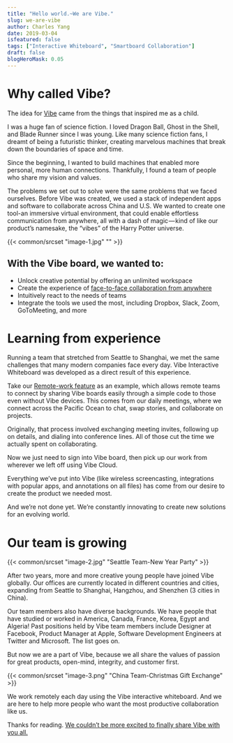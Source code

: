 ```yaml
---
title: "Hello world.~We are Vibe."
slug: we-are-vibe
author: Charles Yang
date: 2019-03-04
isfeatured: false
tags: ["Interactive Whiteboard", "Smartboard Collaboration"]
draft: false
blogHeroMask: 0.05
---
```



# Why called Vibe? 

The idea for [Vibe](http://vibe.us/) came from the things that inspired me as a child.

I was a huge fan of science fiction. I loved Dragon Ball, Ghost in the Shell, and Blade Runner since I was young. Like many science fiction fans, I dreamt of being a futuristic thinker, creating marvelous machines that break down the boundaries of space and time.

Since the beginning, I wanted to build machines that enabled more personal, more human connections. Thankfully, I found a team of people who share my vision and values.

The problems we set out to solve were the same problems that we faced ourselves. Before Vibe was created, we used a stack of independent apps and software to collaborate across China and U.S. We wanted to create one tool-an immersive virtual environment, that could enable effortless communication from anywhere, all with a dash of magic — kind of like our product’s namesake, the “vibes” of the Harry Potter universe.


{{< common/srcset "image-1.jpg" "" >}}



## With the Vibe board, we wanted to:
- Unlock creative potential by offering an unlimited workspace
- Create the experience of [face-to-face collaboration from anywhere](https://vibe.us/product/#teamwork)
- Intuitively react to the needs of teams
- Integrate the tools we used the most, including Dropbox, Slack, Zoom, GoToMeeting, and more


# Learning from experience


Running a team that stretched from Seattle to Shanghai, we met the same challenges that many modern companies face every day. Vibe Interactive Whiteboard was developed as a direct result of this experience.

Take our [Remote-work feature](https://vibe.us/product/#video-conf) as an example, which allows remote teams to connect by sharing Vibe boards easily through a simple code to those even without Vibe devices. This comes from our daily meetings, where we connect across the Pacific Ocean to chat, swap stories, and collaborate on projects.

Originally, that process involved exchanging meeting invites, following up on details, and dialing into conference lines. All of those cut the time we actually spent on collaborating.

Now we just need to sign into Vibe board, then pick up our work from wherever we left off using Vibe Cloud.

Everything we’ve put into Vibe (like wireless screencasting, integrations with popular apps, and annotations on all files) has come from our desire to create the product we needed most.

And we’re not done yet. We’re constantly innovating to create new solutions for an evolving world.


# Our team is growing


{{< common/srcset "image-2.jpg" "Seattle Team-New Year Party" >}}


After two years, more and more creative young people have joined Vibe globally. Our offices are currently located in different countries and cities, expanding from Seattle to Shanghai, Hangzhou, and Shenzhen (3 cities in China). 


Our team members also have diverse backgrounds. We have people that have studied or worked in America, Canada, France, Korea, Egypt and Algeria! Past positions held by Vibe team members include Designer at Facebook, Product Manager at Apple, Software Development Engineers at Twitter and Microsoft. The list goes on. 

But now we are a part of Vibe, because we all share the values of passion for great products, open-mind, integrity, and customer first.


{{< common/srcset "image-3.png" "China Team-Christmas Gift Exchange" >}}


We work remotely each day using the Vibe interactive whiteboard. And we are here to help more people who want the most productive collaboration like us.

Thanks for reading. [We couldn’t be more excited to finally share Vibe with you all.](https://vibe.us/)
